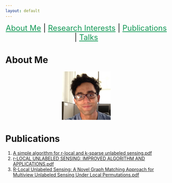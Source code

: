 ```yaml
---
layout: default
---
```


<p  align="center">
 <font size="+2">
 <a href='#about-me' style='color: #159957'>About Me</a> |
 <a href='#research-interests' style='color: #159957'>Research Interests</a> |
 <a href='#teaching' style='color: #159957'>Publications</a> |
 <a href='#educational-outreach' style='color: #159957'>Talks</a> 
  </font>  
</p>


# About Me
<p align="center">
<img src="AhmedAbbasiMe.jpg" width="30%" height="30%" > 
</p>

# Publications
<ol>
<li><a href="ULSLetter.pdf">A simple algorithm for r-local and k-sparse unlabeled sensing.pdf</a></li>
<li><a href="Paper2.pdf">r-LOCAL UNLABELED SENSING: IMPROVED ALGORITHM AND APPLICATIONS.pdf</a></li>
<li><a href="Paper1.pdf">R-Local Unlabeled Sensing: A Novel Graph Matching Approach for Multiview Unlabeled Sensing Under Local Permutations.pdf</a></li>

</ol>